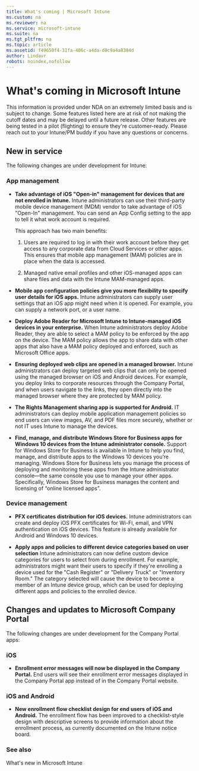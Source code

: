```yaml
---
title: What's coming | Microsoft Intune
ms.custom: na
ms.reviewer: na
ms.service: microsoft-intune
ms.suite: na
ms.tgt_pltfrm: na
ms.topic: article
ms.assetid: f49650f4-31fa-406c-a4da-d8c9a4a8384d
author: Lindavr
robots: noindex,nofollow
---
```

# What's coming in Microsoft Intune
This information is provided under NDA on an extremely limited basis and is subject to change. Some features listed here are at risk of not making the cutoff dates and may be delayed until a future release. Other features are being tested in a pilot (flighting) to ensure they're customer-ready. Please reach out to your Intune/PM buddy if you have any questions or concerns.
## New in service
The following changes are under development for Intune:
### App management

- **Take advantage of iOS "Open-in" management for devices that are not enrolled in Intune.** Intune administrators can use their third-party mobile device management (MDM) vendor to take advantage of iOS "Open-In" management. You can send an App Config setting to the app to tell it what work account is required.  

	This approach has two main benefits:

	1. Users are required to log in with their work account before they get access to any corporate data from Cloud Services or other apps. This ensures that mobile app management (MAM) policies are in place when the data is accessed.

	2. Managed native email profiles and other iOS-managed apps can share files and data with the Intune MAM-managed apps.

- **Mobile app configuration policies give you more flexibility to specify user details for iOS apps.** Intune administrators can supply user settings that an iOS app might need when it is opened. For example, you can supply a network port, or a user name.

- **Deploy Adobe Reader for Microsoft Intune to Intune-managed iOS devices in your enterprise.** When Intune administrators deploy Adobe Reader, they are able to select a MAM policy to be enforced by the app on the device. The MAM policy allows the app to share data with other apps that also have a MAM policy deployed and enforced, such as Microsoft Office apps.

- **Ensuring deployed web clips are opened in a managed browser.** Intune administrators can deploy targeted web clips that can only be opened using the managed browser on iOS and Android devices. For example, you deploy links to corporate resources through the Company Portal, and when users navigate to the links, they  open directly into the managed browser where they are protected by MAM policy. 

- **The Rights Management sharing app is supported for Android.** IT administrators can deploy mobile application management policies so end users can view images, AV, and PDF files more securely, whether or not IT uses Intune to manage the devices.

- **Find, manage, and distribute Windows Store for Business apps for Windows 10 devices from the Intune administrator console.** Support for Windows Store for Business is available in Intune to help you find, manage, and distribute apps to the Windows 10 devices you’re managing. Windows Store for Business lets you manage the process of deploying and monitoring these apps from the Intune administrator console—the same console you use to manage your other apps. Specifically, Windows Store for Business manages the content and licensing  of “online licensed apps”.

### Device management
- **PFX certificates distribution for iOS devices.** Intune administrators can create and deploy iOS PFX certificates for Wi-Fi, email, and VPN authentication on iOS devices. This feature is already available for Android and Windows 10 devices.

- **Apply apps and policies to different device categories based on user selection**
Intune administrators can now define custom device categories for users to select from during enrollment. For example, administrators might want their users to specify if they're enrolling a device used for the "Cash Register" or "Delivery Truck" or "Inventory Room." The category selected will cause the device to become a member of an Intune device group, which can be used for deploying different apps and policies to the enrolled device.


## Changes and updates to Microsoft Company Portal
The following changes are under development for the Company Portal apps:

### iOS
- **Enrollment error messages will now be displayed in the Company Portal.** End users will see their enrollment error messages displayed in the Company Portal app instead of in the Company Portal website.

### iOS and Android
- **New enrollment flow checklist design for end users of iOS and Android.** The enrollment flow has been improved to a checklist-style design with descriptive screens to provide information about the enrollment process, as currently documented on the Intune notice board.

### See also
What's new in Microsoft Intune
